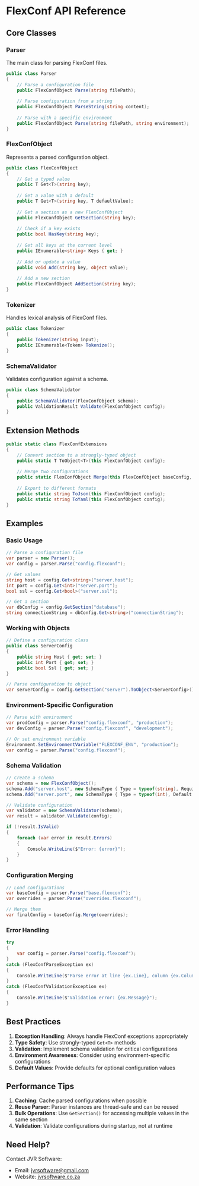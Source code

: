 # FlexConf API Reference

## Core Classes

### Parser

The main class for parsing FlexConf files.

```csharp
public class Parser
{
    // Parse a configuration file
    public FlexConfObject Parse(string filePath);
    
    // Parse configuration from a string
    public FlexConfObject ParseString(string content);
    
    // Parse with a specific environment
    public FlexConfObject Parse(string filePath, string environment);
}
```

### FlexConfObject

Represents a parsed configuration object.

```csharp
public class FlexConfObject
{
    // Get a typed value
    public T Get<T>(string key);
    
    // Get a value with a default
    public T Get<T>(string key, T defaultValue);
    
    // Get a section as a new FlexConfObject
    public FlexConfObject GetSection(string key);
    
    // Check if a key exists
    public bool HasKey(string key);
    
    // Get all keys at the current level
    public IEnumerable<string> Keys { get; }
    
    // Add or update a value
    public void Add(string key, object value);
    
    // Add a new section
    public FlexConfObject AddSection(string key);
}
```

### Tokenizer

Handles lexical analysis of FlexConf files.

```csharp
public class Tokenizer
{
    public Tokenizer(string input);
    public IEnumerable<Token> Tokenize();
}
```

### SchemaValidator

Validates configuration against a schema.

```csharp
public class SchemaValidator
{
    public SchemaValidator(FlexConfObject schema);
    public ValidationResult Validate(FlexConfObject config);
}
```

## Extension Methods

```csharp
public static class FlexConfExtensions
{
    // Convert section to a strongly-typed object
    public static T ToObject<T>(this FlexConfObject config);
    
    // Merge two configurations
    public static FlexConfObject Merge(this FlexConfObject baseConfig, FlexConfObject overlay);
    
    // Export to different formats
    public static string ToJson(this FlexConfObject config);
    public static string ToYaml(this FlexConfObject config);
}
```

## Examples

### Basic Usage

```csharp
// Parse a configuration file
var parser = new Parser();
var config = parser.Parse("config.flexconf");

// Get values
string host = config.Get<string>("server.host");
int port = config.Get<int>("server.port");
bool ssl = config.Get<bool>("server.ssl");

// Get a section
var dbConfig = config.GetSection("database");
string connectionString = dbConfig.Get<string>("connectionString");
```

### Working with Objects

```csharp
// Define a configuration class
public class ServerConfig
{
    public string Host { get; set; }
    public int Port { get; set; }
    public bool Ssl { get; set; }
}

// Parse configuration to object
var serverConfig = config.GetSection("server").ToObject<ServerConfig>();
```

### Environment-Specific Configuration

```csharp
// Parse with environment
var prodConfig = parser.Parse("config.flexconf", "production");
var devConfig = parser.Parse("config.flexconf", "development");

// Or set environment variable
Environment.SetEnvironmentVariable("FLEXCONF_ENV", "production");
var config = parser.Parse("config.flexconf");
```

### Schema Validation

```csharp
// Create a schema
var schema = new FlexConfObject();
schema.Add("server.host", new SchemaType { Type = typeof(string), Required = true });
schema.Add("server.port", new SchemaType { Type = typeof(int), Default = 8080 });

// Validate configuration
var validator = new SchemaValidator(schema);
var result = validator.Validate(config);

if (!result.IsValid)
{
    foreach (var error in result.Errors)
    {
        Console.WriteLine($"Error: {error}");
    }
}
```

### Configuration Merging

```csharp
// Load configurations
var baseConfig = parser.Parse("base.flexconf");
var overrides = parser.Parse("overrides.flexconf");

// Merge them
var finalConfig = baseConfig.Merge(overrides);
```

### Error Handling

```csharp
try
{
    var config = parser.Parse("config.flexconf");
}
catch (FlexConfParseException ex)
{
    Console.WriteLine($"Parse error at line {ex.Line}, column {ex.Column}: {ex.Message}");
}
catch (FlexConfValidationException ex)
{
    Console.WriteLine($"Validation error: {ex.Message}");
}
```

## Best Practices

1. **Exception Handling**: Always handle FlexConf exceptions appropriately
2. **Type Safety**: Use strongly-typed `Get<T>` methods
3. **Validation**: Implement schema validation for critical configurations
4. **Environment Awareness**: Consider using environment-specific configurations
5. **Default Values**: Provide defaults for optional configuration values

## Performance Tips

1. **Caching**: Cache parsed configurations when possible
2. **Reuse Parser**: Parser instances are thread-safe and can be reused
3. **Bulk Operations**: Use `GetSection()` for accessing multiple values in the same section
4. **Validation**: Validate configurations during startup, not at runtime

## Need Help?

Contact JVR Software:
- Email: jvrsoftware@gmail.com
- Website: [jvrsoftware.co.za](https://jvrsoftware.co.za)
